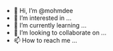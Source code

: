 - 👋 Hi, I’m @mohmdee
- 👀 I’m interested in ...
- 🌱 I’m currently learning ...
- 💞️ I’m looking to collaborate on ...
- 📫 How to reach me ...

<!---
mohmdee/mohmdee is a ✨ special ✨ repository because its `README.md` (this file) appears on your GitHub profile.
You can click the Preview link to take a look at your changes.
--->
